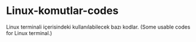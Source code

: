 # Linux-komutlar-codes
Linux terminali içerisindeki kullanılabilecek bazı kodlar. (Some usable codes for Linux terminal.)
